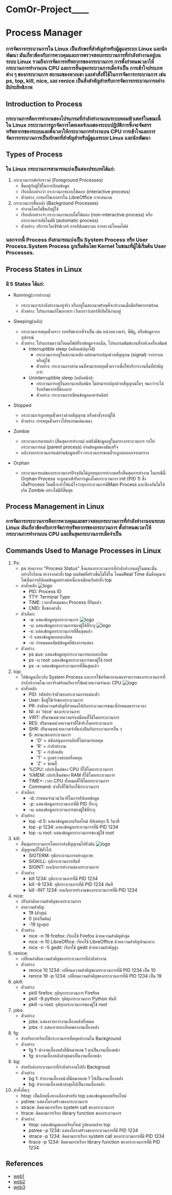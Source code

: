 # ComOr-Project____
# Process Manager
### การจัดการกระบวนการใน Linux เป็นทักษะที่สำคัญสำหรับผู้ดูแลระบบ Linux และนักพัฒนา มันเกี่ยวข้องกับการควบคุมและการตรวจสอบกระบวนการที่กำลังทำงานอยู่บนระบบ Linux รวมถึงการจัดการทรัพยากรของกระบวนการ การตั้งกำหนดเวลาให้กระบวนการทำงานบน CPU และการสิ้นสุดกระบวนการเมื่อจำเป็น การเข้าใจประเภทต่าง ๆ ของกระบวนการ สถานะของพวกเขา และคำสั่งที่ใช้ในการจัดการกระบวนการ เช่น ps, top, kill, nice, และ renice เป็นสิ่งสำคัญสำหรับการจัดการกระบวนการอย่างมีประสิทธิภาพ

## Introduction to Process
### กระบวนการคือการทำงานของโปรแกรมที่กำลังทำงานบนระบบคอมพิวเตอร์ในขณะนี้ ใน Linux กระบวนการถูกจัดการโดยเคอร์เนลของระบบปฏิบัติการซึ่งจะจัดสรรทรัพยากรของระบบและตั้งเวลาให้กระบวนการทำงานบน CPU การเข้าใจและการจัดการกระบวนการเป็นทักษะที่สำคัญสำหรับผู้ดูแลระบบ Linux และนักพัฒนา

## Types of Process
### ใน Linux กระบวนการสามารถแบ่งเป็นสองประเภทได้แก่:
1. กระบวนการฟอร์กราวด์ (Foreground Processes)
    * ขึ้นอยู่กับผู้ใช้ในการป้อนข้อมูล
    * เรียกอีกอย่างว่า กระบวนการแบบโต้ตอบ (interactive process)
    * ตัวอย่าง: การแก้ไขเอกสารใน LibreOffice การเล่นเกม
2. กระบวนการพื้นหลัง (Background Processes)
    * ทำงานโดยไม่ขึ้นกับผู้ใช้
    * เรียกอีกอย่างว่า กระบวนการแบบไม่โต้ตอบ (non-interactive process) หรือ กระบวนการอัตโนมัติ (automatic process)
    * ตัวอย่าง: บริการเว็บเซิร์ฟเวอร์ การอัปเดตระบบ การดาวน์โหลดไฟล์


### นอกจากนี้ Process ยังสามารถแบ่งเป็น System Process หรือ User Process.System Process ถูกเริ่มต้นโดย Kernel ในขณะที่ผู้ใช้เริ่มต้น User Processes.

## Process States in Linux
### มี 5 States ได้แก่:

* Running(การทำงาน)
    * กระบวนการกำลังทำงานอยู่จริง หรืออยู่ในสถานะพร้อมที่จะทำงานเมื่อมีทรัพยากรพร้อม
    * ตัวอย่าง: โปรแกรมแก้ไขเอกสาร เว็บเบราว์เซอร์ที่เปิดใช้งานอยู่
* Sleeping(หลับ)
    * กระบวนการหยุดชั่วคราว รอทรัพยากรที่จำเป็น เช่น หน่วยความจำ, ซีพียู, หรือข้อมูลจากอุปกรณ์
    * ตัวอย่าง: โปรแกรมดาวน์โหลดไฟล์ที่รอข้อมูลจากเน็ต, โปรแกรมพิมพ์งานที่รอคิวเครื่องพิมพ์
        * Interruptible sleep (หลับแต่ปลุกได้)
            * กระบวนการอยู่ในสถานะหลับ แต่สามารถปลุกด้วยสัญญาณ (signal) จากระบบหรือผู้ใช้
            * ตัวอย่าง: กระบวนการคำนวณที่สามารถหยุดชั่วคราวเพื่อให้บริการงานอื่นที่สำคัญกว่า
        * Uninterruptible sleep (หลับสนิท):
            * กระบวนการอยู่ในสถานะหลับสนิท ไม่สามารถปลุกด้วยสัญญาณใดๆ จนกว่าจะได้รับทรัพยากรที่ต้องการ
             * ตัวอย่าง: กระบวนการเขียนข้อมูลลงฮาร์ดดิสก์
* Stopped
    * กระบวนการถูกหยุดชั่วคราวด้วยสัญญาณ หรือคำสั่งจากผู้ใช้
    * ตัวอย่าง: การหยุดชั่วคราวโปรแกรมเล่นเพลง
* Zombie
    * กระบวนการตายแล้ว (สิ้นสุดการทำงาน) แต่ยังมีข้อมูลอยู่ในตารางกระบวนการ รอให้กระบวนการแม่ (parent process) อ่านข้อมูลของมันเสร็จ
    * หลังจากกระบวนการแม่อ่านข้อมูลเสร็จ กระบวนการซอมบี้จะถูกลบออกจากตาราง

* Orphan
    * กระบวนการแม่ของกระบวนการปัจจุบันได้ถูกหยุดการทำงานหรือสิ้นสุดการทำงาน ในกรณีนี้ Orphan Process จะถูกนำเข้ารับการดูแลโดยกระบวนการ init (PID 1) ซึ่งเป็นProcess ใหม่นี้จะทำให้แน่ใจว่าทุกกระบวนการมีMain Process  และป้องกันไม่ให้เกิด Zombie อย่างไม่มีที่สิ้นสุด

## Process Management in Linux
### การจัดการกระบวนการคือการควบคุมและตรวจสอบกระบวนการที่กำลังทำงานบนระบบ Linux มันเกี่ยวข้องกับการจัดการทรัพยากรของกระบวนการ ตั้งกำหนดเวลาให้กระบวนการทำงานบน CPU และสิ้นสุดกระบวนการเมื่อจำเป็น

## Commands Used to Manage Processes in Linux
1. Ps:
    * ps ย่อมาจาก "Process Status" ซึ่งแสดงกระบวนการที่กำลังทำงานอยู่ในขณะนั้น อย่างไรก็ตาม ต่างจากคำสั่ง top ผลลัพธ์ที่สร้างขึ้นไม่ใช่ใน      โหมดReal Time นั่นคือคุณจะไม่เห็นการอัปเดตข้อมูลอย่างต่อเนื่องเหมือนกับคำสั่ง top
    * คำสั่งหลัก
    ![logo](https://github.com/pprwf/Process-3/blob/Simp/ps.png)
       * PID: Process ID
       * TTY: Terminal Type
       * TIME: เวลาทั้งหมดของ Process ที่รันแล้ว
       * CMD: ชื่อของคำสั่ง
    * ตัวเลือก:
        * -a: แสดงข้อมูลทุกกระบวนการ
        ![logo](https://github.com/pprwf/Process-3/blob/Simp/ps_a.png)
        * -u: แสดงข้อมูลกระบวนการของผู้ใช้ที่ระบุ
        ![logo](https://github.com/pprwf/Process-3/blob/Simp/ps_u.png)
        * -x: แสดงข้อมูลกระบวนการที่สิ้นสุดแล้ว
        * -l: แสดงข้อมูลแบบละเอียด
        * -o: กำหนดคอลัมน์ข้อมูลที่ต้องการแสดง
    * ตัวอย่าง:
        * ps aux: แสดงข้อมูลทุกกระบวนการแบบละเอียด
        * ps -u root: แสดงข้อมูลกระบวนการของผู้ใช้ root
        * ps -x: แสดงข้อมูลกระบวนการที่สิ้นสุดแล้ว
2. top:
    * ให้ข้อมูลเกี่ยวกับ System Process และการใช้ทรัพยากรแสดงรายการของกระบวนการที่กำลังทำงานในเวลาจริงพร้อมกับการใช้หน่วยความจำและ CPU
    ![logo](https://github.com/pprwf/Process-3/blob/Simp/top.png)
    * คำสั่งหลัก
       * PID: รหัสประจำตัวของกระบวนการแต่ละตัว
       * User: ชื่อผู้ใช้เจ้าของกระบวนการ
       * PR: ลำดับความสำคัญที่กำหนดให้กับกระบวนการขณะที่กำหนดตารางเวลา
       * NI: ค่า 'nice' ของกระบวนการ
       * VIRT: ปริมาณหน่วยความจำเสมือนที่ใช้โดยกระบวนการ
       * RES: ปริมาณหน่วยความจำที่ใช้จริงโดยกระบวนการ
       * SHR: ปริมาณหน่วยความจำที่แบ่งปันกับกระบวนการอื่น ๆ
       * S: สถานะของกระบวนการ
           * 'D' = สนับสนุนการหลับที่ไม่สามารถหยุด
           * 'R' = กำลังทำงาน
           * 'S' = กำลังหลับ
           * 'T' = ถูกตรวจสอบหรือหยุด
           * 'Z' = ซอมบี้
      * %CPU: เปอร์เซ็นต์ของ CPU ที่ใช้โดยกระบวนการ
      * %MEM: เปอร์เซ็นต์ของ RAM ที่ใช้โดยกระบวนการ
      * TIME+: เวลา CPU ทั้งหมดที่ใช้โดยกระบวนการ
      * Command: คำสั่งที่ใช้เรียกใช้กระบวนการ
    * ตัวเลือก: 
        * -d: กำหนดจำนวนวินาทีในการอัปเดตข้อมูล
        * -p: แสดงข้อมูลกระบวนการที่มี PID ที่ระบุ
        * -u: แสดงข้อมูลกระบวนการของผู้ใช้ที่ระบุ
    * ตัวอย่าง:
        * top -d 5: แสดงข้อมูลแบบเรียลไทม์ อัปเดตทุก 5 วินาที
        * top -p 1234: แสดงข้อมูลกระบวนการที่มี PID 1234
        * top -u root: แสดงข้อมูลกระบวนการของผู้ใช้ root
3. kill:
    * สิ้นสุดกระบวนการโดยการส่งสัญญาณไปยังมัน
    ![logo](https://github.com/pprwf/Process-3/blob/Simp/kill_l.png)
    * สัญญาณที่ใช้ทั่วไป:
        * SIGTERM: ยุติกระบวนการอย่างสุภาพ
        * SIGKILL: ยุติกระบวนการทันที
        * SIGINT: ยกเลิกการทำงานของกระบวนการ
    * ตัวอย่าง:
        * kill 1234: ยุติกระบวนการที่มี PID 1234
        * kill -9 1234: ยุติกระบวนการที่มี PID 1234 ทันที
        * kill -INT 1234: ยกเลิกการทำงานของกระบวนการที่มี PID 1234
4. nice:
    * ปรับลำดับความสำคัญของกระบวนการ
    * ค่าความสำคัญ:
        * 19 (ต่ำสุด)
        * 0 (ค่าเริ่มต้น)
        * -19 (สูงสุด)
    * ตัวอย่าง:
        * nice -n 19 firefox: เรียกใช้ Firefox ด้วยความสำคัญต่ำสุด
        * nice -n 10 LibreOffice: เรียกใช้ LibreOffice ด้วยความสำคัญปานกลาง
        * nice -n -5 gedit: เรียกใช้ gedit ด้วยความสำคัญสูง
5. renice:
    * เปลี่ยนลำดับความสำคัญของกระบวนการที่กำลังทำงาน
    * ตัวอย่าง:
        * renice 10 1234: เปลี่ยนความสำคัญของกระบวนการที่มี PID 1234 เป็น 10
        * renice 19 -p 1234: เปลี่ยนความสำคัญของกระบวนการที่มี PID 1234 เป็น 19
6. pkill:
    * ตัวอย่าง:
        * pkill firefox: ยุติทุกกระบวนการ Firefox
        * pkill -9 python: ยุติทุกกระบวนการ Python ทันที
        * pkill -u root: ยุติทุกกระบวนการของผู้ใช้ root
7. jobs:
    * ตัวอย่าง:
        * jobs: แสดงรายการงานเบื้องหลังทั้งหมด
        * jobs -l: แสดงรายละเอียดของงานเบื้องหลัง
8. fg:
    * สำหรับการเรียกใช้กระบวนการที่หยุดทำงานใน Background
    * ตัวอย่าง:
        * fg 1: นำงานเบื้องหลังที่มีหมายเลข 1 มาเป็นงานเบื้องหน้า
        * fg: นำงานเบื้องหลังล่าสุดมาเป็นงานเบื้องหน้า
9. bg:
    * สำหรับส่งกระบวนการที่กำลังทำงานไปยัง Backgroud
    * ตัวอย่าง:
        * bg 1: ย้ายงานเบื้องหน้าที่มีหมายเลข 1 ไปเป็นงานเบื้องหลัง
        * bg: ย้ายงานเบื้องหน้าล่าสุดไปเป็นงานเบื้องหลัง
10. คำสั่งอื่นๆ:
    * htop: เป็นอีกหนึ่งทางเลือกสำหรับ top แสดงข้อมูลแบบเรียลไทม์
    * pstree: แสดงโครงสร้างของกระบวนการ
    * strace: ติดตามการเรียก system call ของกระบวนการ
    * ltrace: ติดตามการเรียก library function ของกระบวนการ
    * ตัวอย่าง:
        * htop: แสดงข้อมูลแบบเรียลไทม์ รูปแบบคล้าย top
        * pstree -p 1234: แสดงโครงสร้างของกระบวนการที่มี PID 1234
        * strace -p 1234: ติดตามการเรียก system call ของกระบวนการที่มี PID 1234
        * ltrace -p 1234: ติดตามการเรียก library function ของกระบวนการที่มี PID 1234

## References
* <a href="https://www.scaler.com/topics/process-management-in-linux/">web1</a>
* <a href="https://www.digitalocean.com/community/tutorials/process-management-in-linux">web2</a>
* <a href="https://unstop.com/blog/process-management-in-linux">web3</a>

